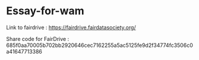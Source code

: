 # Essay-for-wam
Link to fairdrive : https://fairdrive.fairdatasociety.org/

Share code for FairDrive : 685f0aa70005b702bb2920646cec7162255a5ac5125fe9d2f34774fc3506c0a41647713386 
